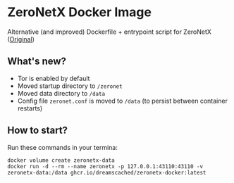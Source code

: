 # ZeroNetX Docker Image

Alternative (and improved) Dockerfile + entrypoint script for ZeroNetX
([Original](https://github.com/ZeroNetX/ZeroNet/blob/py3-latest/Dockerfile))

## What's new?

- Tor is enabled by default
- Moved startup directory to `/zeronet`
- Moved data directory to `/data`
- Config file `zeronet.conf` is moved to `/data` (to persist between container restarts)

## How to start?

Run these commands in your termina:

```shell
docker volume create zeronetx-data
docker run -d --rm --name zeronetx -p 127.0.0.1:43110:43110 -v zeronetx-data:/data ghcr.io/dreamscached/zeronetx-docker:latest
```
